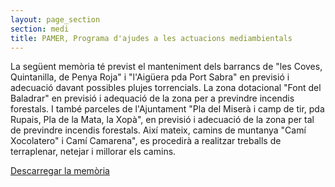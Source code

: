 ```yaml
---
layout: page_section
section: medi
title: PAMER, Programa d'ajudes a les actuacions mediambientals
---
```

La següent memòria té previst el manteniment dels barrancs de "les Coves, Quintanilla, de Penya Roja" i "l'Aigüera pda Port Sabra" en previsió i adecuació davant possibles plujes torrencials. La zona dotacional "Font del Baladrar" en previsió i adequació de la zona per a previndre incendis forestals. I també parceles de l'Ajuntament "Pla del Miserà i camp de tir, pda Rupais, Pla de la Mata, la Xopà", en previsió i adecuació de la zona per tal de previndre incendis forestals. Així mateix, camins de muntanya "Camí Xocolatero" i Camí Camarena", es procedirà a realitzar treballs de terraplenar, netejar i millorar els camins. 

[Descarregar la memòria](/pdf/medi/Memoria_Pamer_07.pdf)